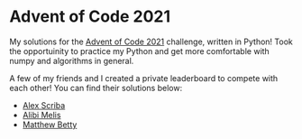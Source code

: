# Advent of Code 2021

My solutions for the [Advent of Code 2021](https://adventofcode.com/2021/about) challenge, written in Python!
Took the opportuinity to practice my Python and get more comfortable with numpy and algorithms in general.

A few of my friends and I created a private leaderboard to compete with each other! You can find their solutions below:

* [Alex Scriba](https://github.com/AlexScriba/AdventOfCode2021)
* [Alibi Melis](https://github.com/AlibiMelis/Advent-of-Code-2021)
* [Matthew Betty](https://github.com/MatthewBetty/Advent-of-Code-2021)
